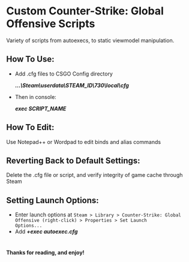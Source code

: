 # Custom Counter-Strike: Global Offensive Scripts

Variety of scripts from autoexecs, to static viewmodel manipulation.



## How To Use:

 - Add .cfg files to CSGO Config directory
 
  	***...\Steam\userdata\STEAM_ID\730\local\cfg***
 - Then in console:
 
  	***exec SCRIPT_NAME***

## How To Edit:

Use Notepad++ or Wordpad to edit binds and alias commands

## Reverting Back to Default Settings:

Delete the .cfg file or script, and verify integrity of game cache through Steam


## Setting Launch Options:

 - Enter launch options at 
	`Steam > Library > Counter-Strike: Global Offensive (right-click) > Properties > Set Launch 				Options...`
 - Add ***+exec autoexec.cfg***




#


**Thanks for reading, and enjoy!**

